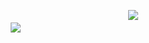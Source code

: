   ㅤㅤㅤㅤㅤㅤㅤ     ㅤㅤㅤㅤㅤㅤㅤ    ㅤㅤㅤㅤㅤㅤㅤ    ㅤㅤㅤ[![](https://fontmeme.com/permalink/241208/dad4a01d81c8f09c00f1296e37ce9a26.png)](https://rentry.co/crushing-cherries)
  ㅤㅤㅤㅤㅤㅤㅤ     
  ㅤㅤㅤㅤㅤㅤㅤ    ㅤㅤㅤ![](https://i.pinimg.com/736x/80/ca/9c/80ca9c5100cc6e7313ad086cc78d8729.jpg)

